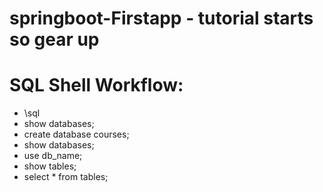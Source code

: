 # springboot-Firstapp - tutorial starts so gear up

# SQL Shell Workflow:
- \sql
- show databases;
- create database courses;
- show databases;
- use db_name;
- show tables;
- select * from tables;
